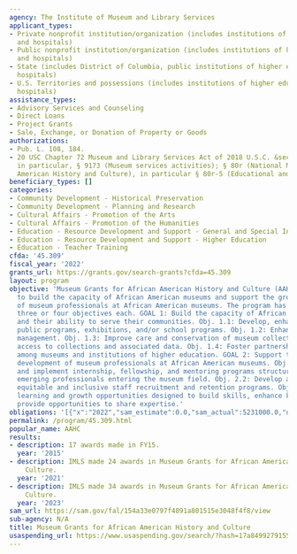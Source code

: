 ```yaml
---
agency: The Institute of Museum and Library Services
applicant_types:
- Private nonprofit institution/organization (includes institutions of higher education
  and hospitals)
- Public nonprofit institution/organization (includes institutions of higher education
  and hospitals)
- State (includes District of Columbia, public institutions of higher education and
  hospitals)
- U.S. Territories and possessions (includes institutions of higher education and
  hospitals)
assistance_types:
- Advisory Services and Counseling
- Direct Loans
- Project Grants
- Sale, Exchange, or Donation of Property or Goods
authorizations:
- Pub. L. 108, 184.
- 20 USC Chapter 72 Museum and Library Services Act of 2018 U.S.C. &sect; § 9101-9176;
  in particular, § 9173 (Museum services activities); § 80r (National Museum of African
  American History and Culture), in particular § 80r-5 (Educational and liaison programs).
beneficiary_types: []
categories:
- Community Development - Historical Preservation
- Community Development - Planning and Research
- Cultural Affairs - Promotion of the Arts
- Cultural Affairs - Promotion of the Humanities
- Education - Resource Development and Support - General and Special Interest Organizations
- Education - Resource Development and Support - Higher Education
- Education - Teacher Training
cfda: '45.309'
fiscal_year: '2022'
grants_url: https://grants.gov/search-grants?cfda=45.309
layout: program
objective: 'Museum Grants for African American History and Culture (AAHC) is designed
  to build the capacity of African American museums and support the growth and development
  of museum professionals at African American museums. The program has two goals with
  three or four objectives each. GOAL 1: Build the capacity of African American museums
  and their ability to serve their communities. Obj. 1.1: Develop, enhance, or expand
  public programs, exhibitions, and/or school programs. Obj. 1.2: Enhance professional
  management. Obj. 1.3: Improve care and conservation of museum collections and expand
  access to collections and associated data. Obj. 1.4: Foster partnerships and collaborations
  among museums and institutions of higher education. GOAL 2: Support the growth and
  development of museum professionals at African American museums. Obj. 2.1: Develop
  and implement internship, fellowship, and mentoring programs structured to support
  emerging professionals entering the museum field. Obj. 2.2: Develop and implement
  equitable and inclusive staff recruitment and retention programs. Obj. 2.3: Create
  learning and growth opportunities designed to build skills, enhance knowledge, and
  provide opportunities to share expertise.'
obligations: '[{"x":"2022","sam_estimate":0.0,"sam_actual":5231000.0,"usa_spending_actual":4296770.7},{"x":"2023","sam_estimate":6000000.0,"sam_actual":0.0,"usa_spending_actual":6001285.62},{"x":"2024","sam_estimate":6000000.0,"sam_actual":0.0,"usa_spending_actual":6082696.77}]'
permalink: /program/45.309.html
popular_name: AAHC
results:
- description: 17 awards made in FY15.
  year: '2015'
- description: IMLS made 24 awards in Museum Grants for African American History and
    Culture.
  year: '2021'
- description: IMLS made 34 awards in Museum Grants for African American History and
    Culture.
  year: '2023'
sam_url: https://sam.gov/fal/154a33e0797f4891a801515e3048f4f8/view
sub-agency: N/A
title: Museum Grants for African American History and Culture
usaspending_url: https://www.usaspending.gov/search/?hash=17a8499279155478eda83340101cc4d0
---
```

